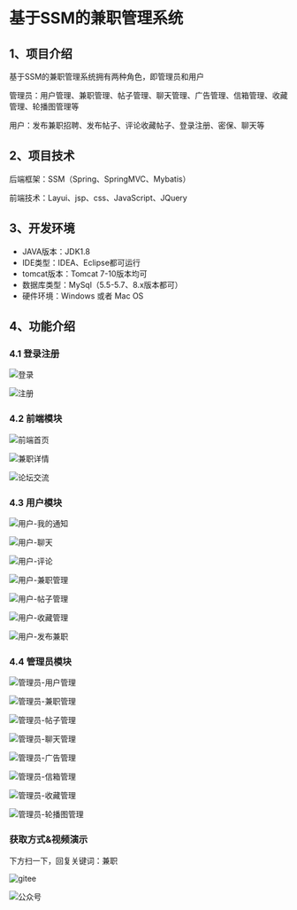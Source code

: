 # 基于SSM的兼职管理系统


## 1、项目介绍

基于SSM的兼职管理系统拥有两种角色，即管理员和用户

管理员：用户管理、兼职管理、帖子管理、聊天管理、广告管理、信箱管理、收藏管理、轮播图管理等

用户：发布兼职招聘、发布帖子、评论收藏帖子、登录注册、密保、聊天等


## 2、项目技术

后端框架：SSM（Spring、SpringMVC、Mybatis）

前端技术：Layui、jsp、css、JavaScript、JQuery

## 3、开发环境

- JAVA版本：JDK1.8
- IDE类型：IDEA、Eclipse都可运行
- tomcat版本：Tomcat 7-10版本均可
- 数据库类型：MySql（5.5-5.7、8.x版本都可） 
- 硬件环境：Windows 或者 Mac OS


## 4、功能介绍

### 4.1 登录注册

![登录](https://project-images-1256969109.cos.ap-chongqing.myqcloud.com/Typora-Images/202211061307680.jpg)

![注册](https://project-images-1256969109.cos.ap-chongqing.myqcloud.com/Typora-Images/202211061307811.jpg)

### 4.2 前端模块

![前端首页](https://project-images-1256969109.cos.ap-chongqing.myqcloud.com/Typora-Images/202211061308763.jpg)

![兼职详情](https://project-images-1256969109.cos.ap-chongqing.myqcloud.com/Typora-Images/202211061308653.jpg)

![论坛交流](https://project-images-1256969109.cos.ap-chongqing.myqcloud.com/Typora-Images/202211061308474.jpg)

### 4.3 用户模块

![用户-我的通知](https://project-images-1256969109.cos.ap-chongqing.myqcloud.com/Typora-Images/202211061308849.jpg)

![用户-聊天](https://project-images-1256969109.cos.ap-chongqing.myqcloud.com/Typora-Images/202211061308980.jpg)

![用户-评论](https://project-images-1256969109.cos.ap-chongqing.myqcloud.com/Typora-Images/202211061308098.jpg)

![用户-兼职管理](https://project-images-1256969109.cos.ap-chongqing.myqcloud.com/Typora-Images/202211061308608.jpg)

![用户-帖子管理](https://project-images-1256969109.cos.ap-chongqing.myqcloud.com/Typora-Images/202211061308772.jpg)

![用户-收藏管理](https://project-images-1256969109.cos.ap-chongqing.myqcloud.com/Typora-Images/202211061308530.jpg)

![用户-发布兼职](https://project-images-1256969109.cos.ap-chongqing.myqcloud.com/Typora-Images/202211061308115.jpg)

### 4.4 管理员模块

![管理员-用户管理](https://project-images-1256969109.cos.ap-chongqing.myqcloud.com/Typora-Images/202211061308838.jpg)

![管理员-兼职管理](https://project-images-1256969109.cos.ap-chongqing.myqcloud.com/Typora-Images/202211061308963.jpg)

![管理员-帖子管理](https://project-images-1256969109.cos.ap-chongqing.myqcloud.com/Typora-Images/202211061308327.jpg)

![管理员-聊天管理](https://project-images-1256969109.cos.ap-chongqing.myqcloud.com/Typora-Images/202211061308000.jpg)

![管理员-广告管理](https://project-images-1256969109.cos.ap-chongqing.myqcloud.com/Typora-Images/202211061308296.jpg)

![管理员-信箱管理](https://project-images-1256969109.cos.ap-chongqing.myqcloud.com/Typora-Images/202211061308484.jpg)

![管理员-收藏管理](https://project-images-1256969109.cos.ap-chongqing.myqcloud.com/Typora-Images/202211061308036.jpg)

![管理员-轮播图管理](https://project-images-1256969109.cos.ap-chongqing.myqcloud.com/Typora-Images/202211061309030.jpg)

### 获取方式&视频演示

下方扫一下，回复关键词：兼职

![gitee](https://project-images-1256969109.cos.ap-chongqing.myqcloud.com/Typora-Images/202309291447341.png)


![公众号](https://project-images-1256969109.cos.ap-chongqing.myqcloud.com/Typora-Images/202205281253739.png)

